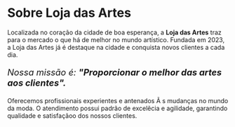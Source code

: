 <!DOCTYPE html>
<html lang="pt-br">
<head>
  <meta charset="UTF-8">
  

  <title>Loja Das Artes</title>
</head>
<body>

   <h1 style="text align: center" >Sobre Loja das Artes</h1>

   <p style= "text  aligh: center"     >Localizada no coração da cidade de boa esperança, a <strong>Loja das Artes</strong> traz para o mercado o que há de melhor no mundo artístico. Fundada em 2023, a Loja das Artes já é destaque na cidade e conquista novos clientes a cada dia.</p>

   <p style="font-size: 20px"><em>Nossa missão é: <strong>"Proporcionar o melhor das artes aos clientes".</strong></em></p>

   <p>Oferecemos profissionais experientes e antenados Ã s mudanças no mundo da moda. O atendimento possui padrão de excelẽcia e agilidade, garantindo qualidade e satisfaçãoo dos nossos clientes.</p>
</body>
  
</html>
